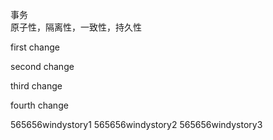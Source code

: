 事务  
原子性，隔离性，一致性，持久性

first change

second change

third change

fourth change

565656windystory1
565656windystory2
565656windystory3
